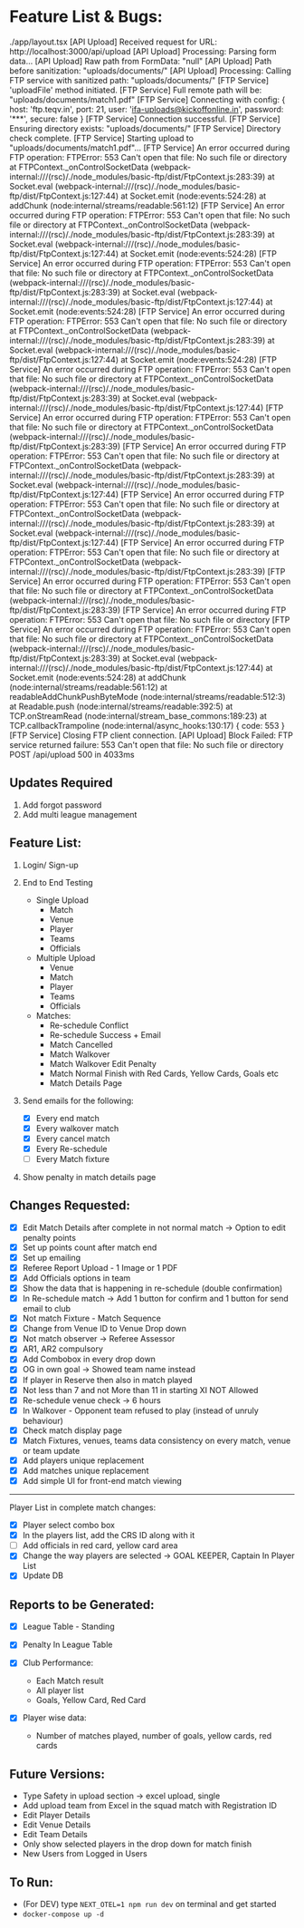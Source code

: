 # Feature List & Bugs:
./app/layout.tsx
[API Upload] Received request for URL: http://localhost:3000/api/upload
[API Upload] Processing: Parsing form data...
[API Upload] Raw path from FormData: "null"
[API Upload] Path before sanitization: "uploads/documents/"
[API Upload] Processing: Calling FTP service with sanitized path: "uploads/documents/"
[FTP Service] 'uploadFile' method initiated.
[FTP Service] Full remote path will be: "uploads/documents/match1.pdf"
[FTP Service] Connecting with config: {
  host: 'ftp.teqv.in',
  port: 21,
  user: 'ifa-uploads@kickoffonline.in',
  password: '***',
  secure: false
}
[FTP Service] Connection successful.
[FTP Service] Ensuring directory exists: "uploads/documents/"
[FTP Service] Directory check complete.
[FTP Service] Starting upload to "uploads/documents/match1.pdf"...
[FTP Service] An error occurred during FTP operation: FTPError: 553 Can't open that file: No such file or directory
    at FTPContext._onControlSocketData (webpack-internal:///(rsc)/./node_modules/basic-ftp/dist/FtpContext.js:283:39)
    at Socket.eval (webpack-internal:///(rsc)/./node_modules/basic-ftp/dist/FtpContext.js:127:44)
    at Socket.emit (node:events:524:28)
    at addChunk (node:internal/streams/readable:561:12)
[FTP Service] An error occurred during FTP operation: FTPError: 553 Can't open that file: No such file or directory
    at FTPContext._onControlSocketData (webpack-internal:///(rsc)/./node_modules/basic-ftp/dist/FtpContext.js:283:39)
    at Socket.eval (webpack-internal:///(rsc)/./node_modules/basic-ftp/dist/FtpContext.js:127:44)
    at Socket.emit (node:events:524:28)
[FTP Service] An error occurred during FTP operation: FTPError: 553 Can't open that file: No such file or directory
    at FTPContext._onControlSocketData (webpack-internal:///(rsc)/./node_modules/basic-ftp/dist/FtpContext.js:283:39)
    at Socket.eval (webpack-internal:///(rsc)/./node_modules/basic-ftp/dist/FtpContext.js:127:44)
    at Socket.emit (node:events:524:28)
[FTP Service] An error occurred during FTP operation: FTPError: 553 Can't open that file: No such file or directory
    at FTPContext._onControlSocketData (webpack-internal:///(rsc)/./node_modules/basic-ftp/dist/FtpContext.js:283:39)
    at Socket.eval (webpack-internal:///(rsc)/./node_modules/basic-ftp/dist/FtpContext.js:127:44)
    at Socket.emit (node:events:524:28)
[FTP Service] An error occurred during FTP operation: FTPError: 553 Can't open that file: No such file or directory
    at FTPContext._onControlSocketData (webpack-internal:///(rsc)/./node_modules/basic-ftp/dist/FtpContext.js:283:39)
    at Socket.eval (webpack-internal:///(rsc)/./node_modules/basic-ftp/dist/FtpContext.js:127:44)
[FTP Service] An error occurred during FTP operation: FTPError: 553 Can't open that file: No such file or directory
    at FTPContext._onControlSocketData (webpack-internal:///(rsc)/./node_modules/basic-ftp/dist/FtpContext.js:283:39)
[FTP Service] An error occurred during FTP operation: FTPError: 553 Can't open that file: No such file or directory
    at FTPContext._onControlSocketData (webpack-internal:///(rsc)/./node_modules/basic-ftp/dist/FtpContext.js:283:39)
    at Socket.eval (webpack-internal:///(rsc)/./node_modules/basic-ftp/dist/FtpContext.js:127:44)
[FTP Service] An error occurred during FTP operation: FTPError: 553 Can't open that file: No such file or directory
    at FTPContext._onControlSocketData (webpack-internal:///(rsc)/./node_modules/basic-ftp/dist/FtpContext.js:283:39)
    at Socket.eval (webpack-internal:///(rsc)/./node_modules/basic-ftp/dist/FtpContext.js:127:44)
[FTP Service] An error occurred during FTP operation: FTPError: 553 Can't open that file: No such file or directory
    at FTPContext._onControlSocketData (webpack-internal:///(rsc)/./node_modules/basic-ftp/dist/FtpContext.js:283:39)
[FTP Service] An error occurred during FTP operation: FTPError: 553 Can't open that file: No such file or directory
    at FTPContext._onControlSocketData (webpack-internal:///(rsc)/./node_modules/basic-ftp/dist/FtpContext.js:283:39)
[FTP Service] An error occurred during FTP operation: FTPError: 553 Can't open that file: No such file or directory
[FTP Service] An error occurred during FTP operation: FTPError: 553 Can't open that file: No such file or directory
    at FTPContext._onControlSocketData (webpack-internal:///(rsc)/./node_modules/basic-ftp/dist/FtpContext.js:283:39)
    at Socket.eval (webpack-internal:///(rsc)/./node_modules/basic-ftp/dist/FtpContext.js:127:44)
    at Socket.emit (node:events:524:28)
    at addChunk (node:internal/streams/readable:561:12)
    at readableAddChunkPushByteMode (node:internal/streams/readable:512:3)
    at Readable.push (node:internal/streams/readable:392:5)
    at TCP.onStreamRead (node:internal/stream_base_commons:189:23)
    at TCP.callbackTrampoline (node:internal/async_hooks:130:17) {
  code: 553
}
[FTP Service] Closing FTP client connection.
[API Upload] Block Failed: FTP service returned failure: 553 Can't open that file: No such file or directory
 POST /api/upload 500 in 4033ms

## Updates Required

1. Add forgot password
2. Add multi league management

## Feature List:

1. Login/ Sign-up
2. End to End Testing

   - Single Upload
     - Match
     - Venue
     - Player
     - Teams
     - Officials
   - Multiple Upload
     - Venue
     - Match
     - Player
     - Teams
     - Officials
   - Matches:
     - Re-schedule Conflict
     - Re-schedule Success + Email
     - Match Cancelled
     - Match Walkover
     - Match Walkover Edit Penalty
     - Match Normal Finish with Red Cards, Yellow Cards, Goals etc
     - Match Details Page

3. Send emails for the following:
   - [x] Every end match
   - [x] Every walkover match
   - [x] Every cancel match
   - [x] Every Re-schedule
   - [ ] Every Match fixture
4. Show penalty in match details page

## Changes Requested:

- [x] Edit Match Details after complete in not normal match -> Option to edit penalty points
- [x] Set up points count after match end
- [x] Set up emailing
- [x] Referee Report Upload - 1 Image or 1 PDF
- [x] Add Officials options in team
- [x] Show the data that is happening in re-schedule (double confirmation)
- [x] In Re-schedule match -> Add 1 button for confirm and 1 button for send email to club
- [x] Not match Fixture - Match Sequence
- [x] Change from Venue ID to Venue Drop down
- [x] Not match observer -> Referee Assessor
- [x] AR1, AR2 compulsory
- [x] Add Combobox in every drop down
- [x] OG in own goal -> Showed team name instead
- [x] If player in Reserve then also in match played
- [x] Not less than 7 and not More than 11 in starting XI NOT Allowed
- [x] Re-schedule venue check -> 6 hours
- [x] In Walkover - Opponent team refused to play (instead of unruly behaviour)
- [x] Check match display page
- [x] Match Fixtures, venues, teams data consistency on every match, venue or team update
- [x] Add players unique replacement
- [x] Add matches unique replacement
- [x] Add simple UI for front-end match viewing

---

Player List in complete match changes:

- [x] Player select combo box
- [x] In the players list, add the CRS ID along with it
- [ ] Add officials in red card, yellow card area
- [x] Change the way players are selected -> GOAL KEEPER, Captain In Player List
- [x] Update DB

## Reports to be Generated:

- [x] League Table - Standing
- [x] Penalty In League Table
- [x] Club Performance:

  - Each Match result
  - All player list
  - Goals, Yellow Card, Red Card

- [x] Player wise data:
  - Number of matches played, number of goals, yellow cards, red cards

## Future Versions:

- Type Safety in upload section -> excel upload, single
- Add upload team from Excel in the squad match with Registration ID
- Edit Player Details
- Edit Venue Details
- Edit Team Details
- Only show selected players in the drop down for match finish
- New Users from Logged in Users


## To Run:
- (For DEV) type ```NEXT_OTEL=1 npm run dev``` on terminal and get started
- ```docker-compose up -d```